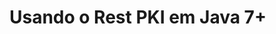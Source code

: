 ﻿# Usando o Rest PKI em Java 7+

<!-- link to version in English -->
<div data-alt-locales="en-us"></div>

